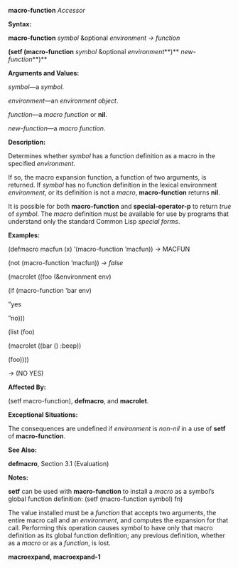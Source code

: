 **macro-function** *Accessor* 

**Syntax:** 

**macro-function** *symbol* &optional *environment → function* 

**(setf (macro-function** *symbol* &optional *environment***)** *new-function***)** 

**Arguments and Values:** 

*symbol*—a *symbol*. 

*environment*—an *environment object*. 

*function*—a *macro function* or **nil**. 

*new-function*—a *macro function*. 

**Description:** 

Determines whether *symbol* has a function definition as a macro in the specified *environment*. 





If so, the macro expansion function, a function of two arguments, is returned. If *symbol* has no function definition in the lexical environment *environment*, or its definition is not a *macro*, **macro-function** returns **nil**. 

It is possible for both **macro-function** and **special-operator-p** to return *true* of *symbol*. The *macro* definition must be available for use by programs that understand only the standard Common Lisp *special forms*. 

**Examples:** 

(defmacro macfun (x) ’(macro-function ’macfun)) *→* MACFUN 

(not (macro-function ’macfun)) *→ false* 

(macrolet ((foo (&environment env) 

(if (macro-function ’bar env) 

”yes 

”no))) 

(list (foo) 

(macrolet ((bar () :beep)) 

(foo)))) 

*→* (NO YES) 

**Affected By:** 

(setf macro-function), **defmacro**, and **macrolet**. 

**Exceptional Situations:** 

The consequences are undefined if *environment* is *non-nil* in a use of **setf** of **macro-function**. 

**See Also:** 

**defmacro**, Section 3.1 (Evaluation) 

**Notes:** 

**setf** can be used with **macro-function** to install a *macro* as a symbol’s global function definition: (setf (macro-function symbol) fn) 

The value installed must be a *function* that accepts two arguments, the entire macro call and an *environment*, and computes the expansion for that call. Performing this operation causes *symbol* to have only that macro definition as its global function definition; any previous definition, whether as a *macro* or as a *function*, is lost.  



**macroexpand, macroexpand-1** 

